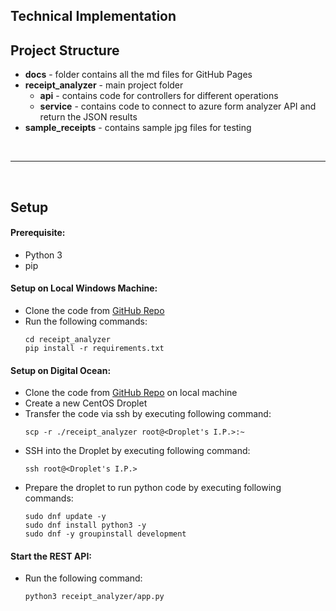 ## Technical Implementation

## Project Structure

 - **docs** - folder contains all the md files for GitHub Pages
 - **receipt_analyzer** - main project folder
	 - **api** - contains code for controllers for different operations
	 - **service** - contains code to connect to azure form analyzer API and return the JSON results
 - **sample_receipts** - contains sample jpg files for testing


<br/>

---

<br/>


## Setup
#### Prerequisite:

 - Python 3
 - pip

#### Setup on Local Windows Machine:

 - Clone the code from [GitHub Repo](https://github.com/pranjal7842/ReceiptAnalyzer)
 - Run the following commands:
	```
	cd receipt_analyzer
	pip install -r requirements.txt
	```

#### Setup on Digital Ocean:

 - Clone the code from [GitHub Repo](https://github.com/pranjal7842/ReceiptAnalyzer) on local machine
 - Create a new CentOS Droplet
 - Transfer the code via ssh by executing following command:
	```
	scp -r ./receipt_analyzer root@<Droplet's I.P.>:~
	```
 - SSH into the Droplet by executing following command:
	```
	ssh root@<Droplet's I.P.>
	```
 - Prepare the droplet to run python code by executing following commands:
	```
	sudo dnf update -y
	sudo dnf install python3 -y
	sudo dnf -y groupinstall development
	```

#### Start the REST API:

 - Run the following command:
	```
	python3 receipt_analyzer/app.py
	```
